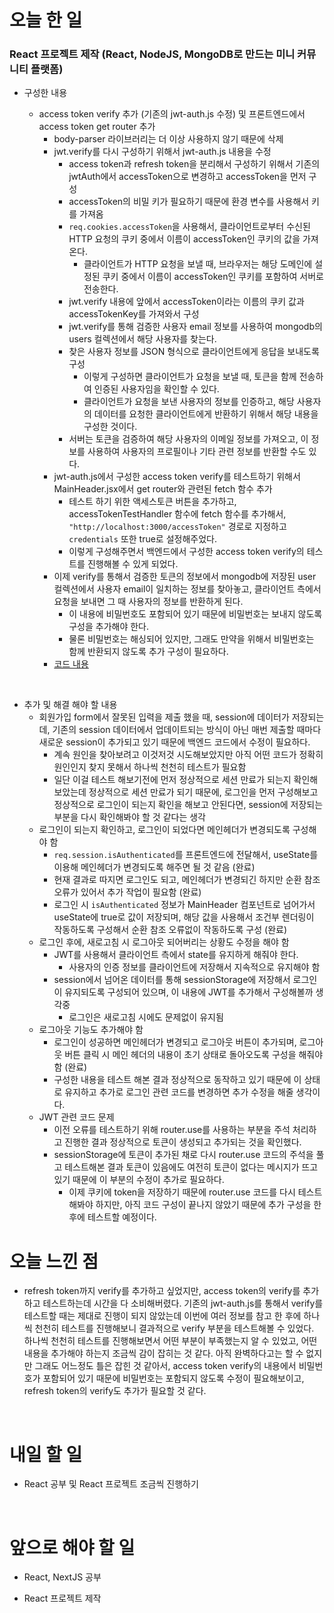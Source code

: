 # 오늘 한 일

### React 프로젝트 제작 (React, NodeJS, MongoDB로 만드는 미니 커뮤니티 플랫폼)

- 구성한 내용

  - access token verify 추가 (기존의 jwt-auth.js 수정) 및 프론트엔드에서 access token get router 추가
    - body-parser 라이브러리는 더 이상 사용하지 않기 때문에 삭제
    - jwt.verify를 다시 구성하기 위해서 jwt-auth.js 내용을 수정
      - access token과 refresh token을 분리해서 구성하기 위해서 기존의 jwtAuth에서 accessToken으로 변경하고 accessToken을 먼저 구성
      - accessToken의 비밀 키가 필요하기 때문에 환경 변수를 사용해서 키를 가져옴
      - `req.cookies.accessToken`을 사용해서, 클라이언트로부터 수신된 HTTP 요청의 쿠키 중에서 이름이 accessToken인 쿠키의 값을 가져온다.
        - 클라이언트가 HTTP 요청을 보낼 때, 브라우저는 해당 도메인에 설정된 쿠키 중에서 이름이 accessToken인 쿠키를 포함하여 서버로 전송한다.
      - jwt.verify 내용에 앞에서 accessToken이라는 이름의 쿠키 값과 accessTokenKey를 가져와서 구성
      - jwt.verify를 통해 검증한 사용자 email 정보를 사용하여 mongodb의 users 컬렉션에서 해당 사용자를 찾는다.
      - 찾은 사용자 정보를 JSON 형식으로 클라이언트에게 응답을 보내도록 구성
        - 이렇게 구성하면 클라이언트가 요청을 보낼 때, 토큰을 함께 전송하여 인증된 사용자임을 확인할 수 있다.
        - 클라이언트가 요청을 보낸 사용자의 정보를 인증하고, 해당 사용자의 데이터를 요청한 클라이언트에게 반환하기 위해서 해당 내용을 구성한 것이다.
      - 서버는 토큰을 검증하여 해당 사용자의 이메일 정보를 가져오고, 이 정보를 사용하여 사용자의 프로필이나 기타 관련 정보를 반환할 수도 있다.
    - jwt-auth.js에서 구성한 access token verify를 테스트하기 위해서 MainHeader.jsx에서 get router와 관련된 fetch 함수 추가
      - 테스트 하기 위한 액세스토큰 버튼을 추가하고, accessTokenTestHandler 함수에 fetch 함수를 추가해서, `"http://localhost:3000/accessToken"` 경로로 지정하고 `credentials` 또한 true로 설정해주었다.
      - 이렇게 구성해주면서 백엔드에서 구성한 access token verify의 테스트를 진행해볼 수 있게 되었다.
    - 이제 verify를 통해서 검증한 토큰의 정보에서 mongodb에 저장된 user 컬렉션에서 사용자 email이 일치하는 정보를 찾아놓고, 클라이언트 측에서 요청을 보내면 그 때 사용자의 정보를 반환하게 된다.
      - 이 내용에 비밀번호도 포함되어 있기 때문에 비밀번호는 보내지 않도록 구성을 추가해야 한다.
      - 물론 비밀번호는 해싱되어 있지만, 그래도 만약을 위해서 비밀번호는 함께 반환되지 않도록 추가 구성이 필요하다.
    - [코드 내용](https://github.com/jeongsangtae/mini-community-platform/commit/e8fc0d91ed9b624d7236c24efc4295c6d900e4ae)

<br />

- 추가 및 해결 해야 할 내용
  - 회원가입 form에서 잘못된 입력을 제출 했을 때, session에 데이터가 저장되는데, 기존의 session 데이터에서 업데이트되는 방식이 아닌 매번 제출할 때마다 새로운 session이 추가되고 있기 때문에 백엔드 코드에서 수정이 필요하다.
    - 계속 원인을 찾아보려고 이것저것 시도해보았지만 아직 어떤 코드가 정확히 원인인지 찾지 못해서 하나씩 천천히 테스트가 필요함
    - 일단 이걸 테스트 해보기전에 먼저 정상적으로 세션 만료가 되는지 확인해보았는데 정상적으로 세션 만료가 되기 때문에, 로그인을 먼저 구성해보고 정상적으로 로그인이 되는지 확인을 해보고 안된다면, session에 저장되는 부분을 다시 확인해봐야 할 것 같다는 생각
  - 로그인이 되는지 확인하고, 로그인이 되었다면 메인헤더가 변경되도록 구성해야 함
    - `req.session.isAuthenticated`를 프론트엔드에 전달해서, useState를 이용해 메인헤더가 변경되도록 해주면 될 것 같음 (완료)
    - 현재 결과로 따지면 로그인도 되고, 메인헤더가 변경되긴 하지만 순환 참조 오류가 있어서 추가 작업이 필요함 (완료)
    - 로그인 시 `isAuthenticated` 정보가 MainHeader 컴포넌트로 넘어가서 useState에 true로 값이 저장되며, 해당 값을 사용해서 조건부 렌더링이 작동하도록 구성해서 순환 참조 오류없이 작동하도록 구성 (완료)
  - 로그인 후에, 새로고침 시 로그아웃 되어버리는 상황도 수정을 해야 함
    - JWT를 사용해서 클라이언트 측에서 state를 유지하게 해줘야 한다.
      - 사용자의 인증 정보를 클라이언트에 저장해서 지속적으로 유지해야 함
    - session에서 넘어온 데이터를 통해 sessionStorage에 저장해서 로그인이 유지되도록 구성되어 있으며, 이 내용에 JWT를 추가해서 구성해볼까 생각중
      - 로그인은 새로고침 시에도 문제없이 유지됨
  - 로그아웃 기능도 추가해야 함
    - 로그인이 성공하면 메인헤더가 변경되고 로그아웃 버튼이 추가되며, 로그아웃 버튼 클릭 시 메인 헤더의 내용이 초기 상태로 돌아오도록 구성을 해줘야 함 (완료)
    - 구성한 내용을 테스트 해본 결과 정상적으로 동작하고 있기 때문에 이 상태로 유지하고 추가로 로그인 관련 코드를 변경하면 추가 수정을 해줄 생각이다.
  - JWT 관련 코드 문제
    - 이전 오류를 테스트하기 위해 router.use를 사용하는 부분을 주석 처리하고 진행한 결과 정상적으로 토큰이 생성되고 추가되는 것을 확인했다.
    - sessionStorage에 토큰이 추가된 채로 다시 router.use 코드의 주석을 풀고 테스트해본 결과 토큰이 있음에도 여전히 토큰이 없다는 메시지가 뜨고 있기 때문에 이 부분의 수정이 추가로 필요하다.
      - 이제 쿠키에 token을 저장하기 때문에 router.use 코드를 다시 테스트해봐야 하지만, 아직 코드 구성이 끝나지 않았기 때문에 추가 구성을 한 후에 테스트할 예정이다.

# 오늘 느낀 점

- refresh token까지 verify를 추가하고 싶었지만, access token의 verify를 추가하고 테스트하는데 시간을 다 소비해버렸다. 기존의 jwt-auth.js를 통해서 verify를 테스트할 때는 제대로 진행이 되지 않았는데 이번에 여러 정보를 참고 한 후에 하나씩 천천히 테스트를 진행해보니 결과적으로 verify 부분을 테스트해볼 수 있었다. 하나씩 천천히 테스트를 진행해보면서 어떤 부분이 부족했는지 알 수 있었고, 어떤 내용을 추가해야 하는지 조금씩 감이 잡히는 것 같다. 아직 완벽하다고는 할 수 없지만 그래도 어느정도 틀은 잡힌 것 같아서, access token verify의 내용에서 비밀번호가 포함되어 있기 때문에 비밀번호는 포함되지 않도록 수정이 필요해보이고, refresh token의 verify도 추가가 필요할 것 같다.

<br />

# 내일 할 일

- React 공부 및 React 프로젝트 조금씩 진행하기

<br />

# 앞으로 해야 할 일

- React, NextJS 공부

- React 프로젝트 제작
